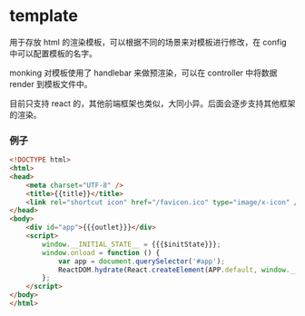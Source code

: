# template

用于存放 html 的渲染模板，可以根据不同的场景来对模板进行修改，在 config 中可以配置模板的名字。

monking 对模板使用了 handlebar 来做预渲染，可以在 controller 中将数据 render 到模板文件中。

目前只支持 react 的，其他前端框架也类似，大同小异。后面会逐步支持其他框架的渲染。

### 例子

```html
<!DOCTYPE html>
<html>
<head>
    <meta charset="UTF-8" />
    <title>{{title}}</title>
    <link rel="shortcut icon" href="/favicon.ico" type="image/x-icon" />
</head>
<body>
    <div id="app">{{{outlet}}}</div>
    <script>
        window.__INITIAL_STATE__ = {{{$initState}}};
        window.onload = function () {
            var app = document.querySelector('#app');
            ReactDOM.hydrate(React.createElement(APP.default, window.__INITIAL_STATE__), app);
        };
    </script>
</body>
</html>
```
